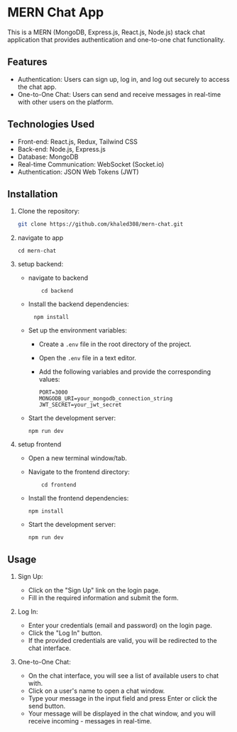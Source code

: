 # MERN Chat App

This is a MERN (MongoDB, Express.js, React.js, Node.js) stack chat application that provides authentication and one-to-one chat functionality.

## Features

- Authentication: Users can sign up, log in, and log out securely to access the chat app.
- One-to-One Chat: Users can send and receive messages in real-time with other users on the platform.

## Technologies Used

- Front-end: React.js, Redux, Tailwind CSS
- Back-end: Node.js, Express.js
- Database: MongoDB
- Real-time Communication: WebSocket (Socket.io)
- Authentication: JSON Web Tokens (JWT)

## Installation

1. Clone the repository:

   ```bash
   git clone https://github.com/khaled308/mern-chat.git
   ```

2. navigate to app

   ```app
   cd mern-chat
   ```

3. setup backend:

   - navigate to backend

     ```backend
         cd backend
     ```

   - Install the backend dependencies:

   ```dependencies
        npm install
   ```

   - Set up the environment variables:

     - Create a `.env` file in the root directory of the project.

     - Open the `.env` file in a text editor.

     - Add the following variables and provide the corresponding values:

       ```plaintext
       PORT=3000
       MONGODB_URI=your_mongodb_connection_string
       JWT_SECRET=your_jwt_secret
       ```

   - Start the development server:

     ```start server
     npm run dev
     ```

4. setup frontend

   - Open a new terminal window/tab.

   - Navigate to the frontend directory:

     ```frontend
         cd frontend
     ```

   - Install the frontend dependencies:

     ```dependencies
     npm install
     ```

   - Start the development server:

     ```start server
     npm run dev
     ```

## Usage

1. Sign Up:

   - Click on the "Sign Up" link on the login page.
   - Fill in the required information and submit the form.

2. Log In:

   - Enter your credentials (email and password) on the login page.
   - Click the "Log In" button.
   - If the provided credentials are valid, you will be redirected to the chat interface.

3. One-to-One Chat:

   - On the chat interface, you will see a list of available users to chat with.
   - Click on a user's name to open a chat window.
   - Type your message in the input field and press Enter or click the send button.
   - Your message will be displayed in the chat window, and you will receive incoming - messages in real-time.
